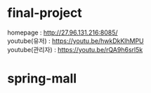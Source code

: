 # final-project
homepage : http://27.96.131.216:8085/ <br>
youtube(유저) : https://youtu.be/hwkDkKlhMPU <br>
youtube(관리자) : https://youtu.be/rQA9h6srl5k
# spring-mall
